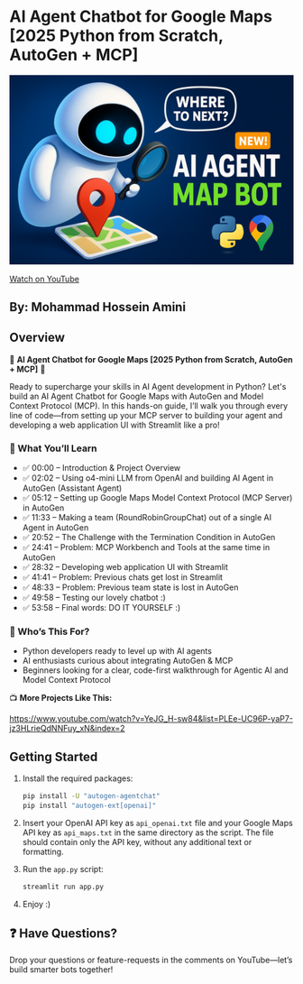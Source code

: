 # AI Agent Chatbot for Google Maps [2025 Python from Scratch, AutoGen + MCP]

![Video Thumbnail](stuff/image.jpg)

[Watch on YouTube]()

## By: Mohammad Hossein Amini

## Overview

🚀 **AI Agent Chatbot for Google Maps [2025 Python from Scratch, AutoGen + MCP]** 🚀

Ready to supercharge your skills in AI Agent development in Python? Let's build an AI Agent Chatbot for Google Maps with AutoGen and Model Context Protocol (MCP). In this hands-on guide, I’ll walk you through every line of code—from setting up your MCP server to building your agent and developing a web application UI with Streamlit like a pro!

### 🎯 What You’ll Learn

- ✅ 00:00 – Introduction & Project Overview
- ✅ 02:02 – Using o4-mini LLM from OpenAI and building AI Agent in AutoGen (Assistant Agent)
- ✅ 05:12 – Setting up Google Maps Model Context Protocol (MCP Server) in AutoGen
- ✅ 11:33 – Making a team (RoundRobinGroupChat) out of a single AI Agent in AutoGen
- ✅ 20:52 – The Challenge with the Termination Condition in AutoGen
- ✅ 24:41 – Problem: MCP Workbench and Tools at the same time in AutoGen
- ✅ 28:32 – Developing web application UI with Streamlit
- ✅ 41:41 – Problem: Previous chats get lost in Streamlit
- ✅ 48:33 – Problem: Previous team state is lost in AutoGen
- ✅ 49:58 – Testing our lovely chatbot :)
- ✅ 53:58 – Final words: DO IT YOURSELF :)

### 👥 Who’s This For?

- Python developers ready to level up with AI agents
- AI enthusiasts curious about integrating AutoGen & MCP
- Beginners looking for a clear, code-first walkthrough for Agentic AI and Model Context Protocol

📺 **More Projects Like This:**

https://www.youtube.com/watch?v=YeJG_H-sw84&list=PLEe-UC96P-yaP7-jz3HLrieQdNNFuy_xN&index=2

## Getting Started

1. Install the required packages:

   ```bash
   pip install -U "autogen-agentchat"
   pip install "autogen-ext[openai]"
   ```

2. Insert your OpenAI API key as `api_openai.txt` file and your Google Maps API key as `api_maps.txt` in the same directory as the script. The file should contain only the API key, without any additional text or formatting.

3. Run the `app.py` script:

   ```bash
   streamlit run app.py
   ```

4. Enjoy :)

## ❓ Have Questions?

Drop your questions or feature-requests in the comments on YouTube—let’s build smarter bots together!
